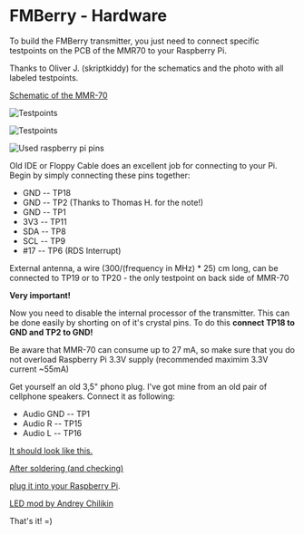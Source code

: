 FMBerry - Hardware
=======
To build the FMBerry transmitter, 
you just need to connect specific testpoints on the PCB of the MMR70 to your Raspberry Pi.

Thanks to Oliver J. (skriptkiddy) for the schematics and the photo with all labeled testpoints.

[Schematic of the MMR-70](http://www.mikrocontroller.net/attachment/140251/MMR70.pdf)

![Testpoints](http://3.bp.blogspot.com/-n_ohkJBPz-Y/U4kBKn4AZ4I/AAAAAAAAASc/p6EYkGonyuY/s1600/mmr-070-1024.jpg)

![Testpoints](http://tbspace.de/content/images/fmberrypics/testpins.jpg)

![Used raspberry pi pins](http://tbspace.de/content/images/fmberrypics/usedpins.png)

Old IDE or Floppy Cable does an excellent job for connecting to your Pi. 
Begin by simply connecting these pins together:

* GND -- TP18
* GND -- TP2 (Thanks to Thomas H. for the note!) 
* GND -- TP1
* 3V3 -- TP11
* SDA -- TP8
* SCL -- TP9
* #17 -- TP6 (RDS Interrupt)

External antenna, a wire (300/(frequency in MHz) * 25) cm long, can be connected to TP19 or to TP20 - the only testpoint on back side of MMR-70

__Very important!__

Now you need to disable the internal processor of the transmitter. This can be done easily by shorting on of it's crystal pins.
To do this __connect TP18 to GND and TP2 to GND!__

Be aware that MMR-70 can consume up to 27 mA, so make sure that you do not overload Raspberry Pi 3.3V supply (recommended maximim 3.3V current ~55mA) 

Get yourself an old 3,5" phono plug. I've got mine from an old pair of cellphone speakers. 
Connect it as following:

* Audio GND -- TP1
* Audio R   -- TP15
* Audio L   -- TP16

[It should look like this.](http://tbspace.de/content/images/fmberrypics/2013-03-27%2016.19.48.jpg)

[After soldering (and checking)](http://tbspace.de/content/images/fmberrypics/2013-03-27%2016.47.20.jpg)

[plug it into your Raspberry Pi](http://tbspace.de/content/images/fmberrypics/2013-03-27%2016.49.48.jpg).

[LED mod by Andrey Chilikin](http://achilikin.blogspot.ie/2013/06/sony-ericsson-mmr-70-transmitter-led.html)

That's it! =)
